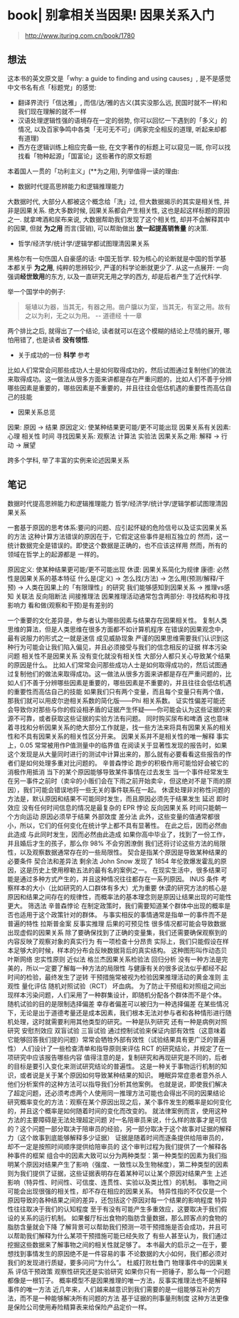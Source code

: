 # book| 别拿相关当因果! 因果关系入门

> <http://www.ituring.com.cn/book/1780>

## 想法

这本书的英文原文是「why: a guide to finding and using causes」, 是不是感觉中文书名有点「标题党」的感觉:

- 翻译界流行「信达雅」, 而信/达/雅的古义(其实没那么远, 民国时就不一样)和我们现在理解的就不一样
- 汉语处理逻辑性强的语境存在一定的弱势, 你可以回忆一下遇到的「多义」的情况, 以及百家争鸣中各类「无可无不可」(两家完全相反的道理, 听起来却都有道理)
- 西方在逻辑训练上相应完备一些, 在文字著作的标题上可以窥见一斑, 你可以找找看「物种起源」「国富论」这些著作的原文标题

本着国人一贯的「功利主义」(**为之用), 列举值得一读的理由:

- 数据时代提高思辨能力和逻辑推理能力

大数据时代, 大部分人都被这个概念给「洗」过, 但大数据揭示的其实是相关性, 并非是因果关系. 绝大多数时候, 因果关系都会产生相关性, 这也是起这样标题的原因之一. 就拿啤酒和尿布来说, 大数据帮助我们发现了这个相关性, 却并不会解释其中的因果, 但就 **为之用** 而言(营销), 可以帮助做出 **放一起提高销售量** 的决策.

- 哲学/经济学/统计学/逻辑学都试图理清因果关系

黑格尔有一句伤国人自豪感的话: 中国无哲学. 较为核心的论断就是中国的哲学基本都关乎 **为之用**, 纯粹的思辨较少, 严谨的科学论断就更少了. 从这一点展开: 一向强调**经世致用**的东方, 以及一直研究无用之学的西方, 却是后者产生了近代科学.

举一个国学中的例子:

> 埏埴以为器，当其无，有器之用。凿户牖以为室，当其无，有室之用。故有之以为利，无之以为用。 -- 道德经 十一章

两个排比之后, 就得出了一个结论, 读者就可以在这个模糊的结论上尽情的展开, 哪怕用错了, 也是读者 **没有领悟**.

- 关于成功的一份 **科学** 参考

比如人们常常会问那些成功人士是如何取得成功的，然后试图通过复制他们的做法来取得成功。这一做法从很多方面来讲都是存在严重问题的，比如人们不善于分辨哪些因素是重要的，哪些因素是不重要的，并且往往会低估机遇的重要性而高估自己的技能

- 因果关系总览

因果: 原因 -> 结果
原因定义: 使某种结果更可能/更不可能出现
因果关系有关因素: 心理 相关性 时间
寻找因果关系: 观察法 计算法 实验法
因果关系之用: 解释 -> 行动 -> 展望

跨多个学科, 举了丰富的实例来论述因果关系

## 笔记

数据时代提高思辨能力和逻辑推理能力
哲学/经济学/统计学/逻辑学都试图理清因果关系

一套基于原因的思考体系:要问的问题、应引起怀疑的危险信号以及证实因果关系的方法
这种计算方法错误的原因在于，它假定这些事件是相互独立的
然而，这一统计数据完全是错误的。即使这个数据是正确的，也不应该这样用
然而，所有的领域在哲学上的起源都是 一样的。

原因定义: 使某种结果更可能/更不可能出现
休谟: 因果关系简化为规律
康德: 必然性是因果关系的基本特征
什么是(定义) -> 怎么找(方法) -> 怎么用(预测/解释/干预) -> 人类在因果上的「有限理性」的研究
我们能够感知到因果关系 -> 推理vs感知
关联法 反向阻断法 间接推理法
因果推理活动通常包含两部分: 寻找结构和寻找影响力
看和做(观察和干预)是有差别的

一个重要的文化差异是，参与者认为哪些因素与结果存在因果相关性。
复制人类思维的算法，但是人类思维在很多方面都不如计算机程序
在错误的因果观念中，最有说服力的形式之一就是迷信
成见威胁现象
严谨的因果思维需要我们认识到这种行为可能会让我们陷入偏见，并且必须接受与我们的信念相反的证据
样本污染问题
相关性不是因果关系
没有变化就没有相关性
大部分人都只关心导致某个结果的原因是什么。
比如人们常常会问那些成功人士是如何取得成功的，然后试图通过复制他们的做法来取得成功。这一做法从很多方面来讲都是存在严重问题的，比如人们不善于分辨哪些因素是重要的，哪些因素是不重要的，并且往往会低估机遇的重要性而高估自己的技能
如果我们只有两个变量，而且每个变量只有两个值，那我们就可以用皮尔逊相关系数的简化版——Phi 相关系数。
证实性偏差可能还会导致你对那些与你的假设相矛盾的证据产生怀疑——你可能会认为这些证据的来源不可靠，或者获取这些证据的实验方法有问题。
同时购买尿布和啤酒
这也意味着寻找和分析因果关系的绝大部分工作就是，找一些方法来将具有因果关系的相关性和不具有因果关系的相关性区分开来。
因果关系并不是相关性的唯一解释
事实上，0.05 常常被用作P值测量中的临界值
在阅读关于显著性发现的报告时，如果这个发现是从大量同时进行的测试中计算出来的，那么就有必要看看这些报告的作者们是如何处理多重对比问题的。
辛普森悖论
跑步的积极作用可能恰好会被它的消极作用抵消
当下的某个原因能够导致某件事情在过去发生
当一个事件经常发生在另一事件之前时（卖伞的小贩们会在下雨之前开始卖伞，但这绝对不是下雨的原因），我们可能会错误地将一些无关的事件联系在一起。
休谟处理非对称性问题的方法是，默认原因和结果不可能同时发生，而且原因必须先于结果发生
延迟
即时效应
没有任何时间信息的情况是最复杂的
EPR 悖论
反向因果关系
时间只能朝一个方向运动
原因必须早于结果
外部效度
差分法
此外，这些变量的值通常都很小，所以，它们的任何变化在统计学上都不具有显著性。
在此之后，因而必然由此造成
与此同时发生，因而必然由此造成
如果你高中毕业了，找到了一份工作，并且婚后才生的孩子，那么你 98% 不会穷困潦倒
我们还将讨论这些方法的局限性，以及观察数据通常存在的一些局限性。
契合是指某个原因是导致某种结果的必要条件
契合法和差异法
剩余法
John Snow 发现了 1854 年伦敦爆发霍乱的原因，这是历史上使用穆勒五法的最有名的案例之一。
在现实生活中，很多结果可能是通过多种方式产生的，并且这种情况往往都存在一系列原因。
INUS 条件
考察样本的大小（比如研究的人口群体有多大）尤为重要
休谟的研究方法的核心是原因和结果之间存在的规律性，而概率法的基本理念则是原因让结果出现的可能性更大。
筛选法
辛普森悖论
在制定政策时，我们需要知道某个群体中出现的概率是否也适用于这个政策针对的群体。
与事实相反的事情通常是指单一的事件而不是普遍的特性
拉斯普金案
反事实推理
后果的可预见性
很多情况都可能会导致数据出现虚假的因果关系
除了要确保找到了正确的变量集，我们还需要确保观察到的内容反映了观察对象的真实行为
有一项检查十分昂贵
实际上，我们只能假设在样本足够大的时候，样本的分布会反映数据背后的真实结构。
这种图形叫作动态贝叶斯网络
忠实性原则
近似法
格兰杰因果关系检验法
回归分析
没有一种方法是完美的，所以一定要了解每一种方法的局限性
与健康有关的很多说法似乎都经不起时间的检验，最终发生了逆转
干预措施常被视为检验因果推理活动的黄金准则
主观性
量化评估
随机对照试验（RCT）
坏血病。
为了防止干预组和对照组之间出现样本污染问题，人们采用了一种群集设计，即随机分配各个群体而不是个体。
随机试验的目的是限制选择偏差
幸存者偏差可以被归为一种选择偏差
在某些情况下，无论是出于道德考量还是成本因素，我们根本无法对参与者和各种情形进行随机处理，这时就需要利用其他类型的研究。一种是队列研究
还有一种是病例对照研究
安慰剂效应
双盲试验
三盲试验
通过控制试验来保证内部有效性（这意味着它能够回答我们提的问题）常常会牺牲外部有效性（试验结果具有更广泛的普遍性）
人们设计了一些检查清单和指导原则来评估 RCT 的研究结论，并规定了在一项研究中应该报告哪些内容
值得注意的是，复制研究和再现研究是不同的，后者的目标是要引入变化来测试研究结论的普遍性。
这是一种关于事物运行机制的知识，或者说是关于某个原因如何导致某种结果的知识。
睡眠异常症患者意外杀人
他们分析案件的这种方法可以指导我们分析其他案例。
也就是说，即使我们解决了超定问题，还必须考虑两个人使用同一推理方法可能也会得出不同的因果结论
研究概率变化的方法：观察在某个原因出现之后，某个事件发生的概率是如何变化的，并且这个概率是如何随着时间的变化而改变的。
就法律案例而言，使用这种方法的主要障碍是无法处理超定问题
对一名陪审员来说，什么样的故事才是可信的？这个问题一部分取决于陪审员的经验，另一部分取决于这个故事对证据的解释力（这个故事到底能够解释多少证据）
证据是随着时间而逐条提供给陪审员的，却不一定是按照时间顺序提供给陪审员的
这个审判过程为我们提供了一个解释各种事件的框架
组合中的因素大致可以分为两种类型：第一种类型的因素为我们指明某个原因对结果产生了影响（强度、一致性以及生物梯度），第二种类型的因素则为我们提供了证据，这些证据表明存在着某种可以让某个原因对结果产生
上述影响（特异性、时间性、可信度、连贯性、实验以及类比性）的机制。
事物之间可能会出现很强的相关性，却不存在相应的因果关系。
特异性指的不仅仅是一个原因导致的各种结果之间的差异，还包括这个原因对每一个结果的影响程度
特异性往往取决于我们的认知程度
至于有没有可能产生多重效应，这要取决于我们假设的关系的运行机制。
如果餐厅标出食物的脂肪含量数据，那么顾客点的食物的脂肪含量就会下降
了解背景可以帮助我们预测一项干预措施是否会成功，并且可以帮助我们解释为什么某项干预措施可能已经失败了
有些人甚至认为，我们通过挖掘这些数据来了解事物之间的相关性就足够了。
本书最大的启示之一在于，要想找到事情发生的原因绝不是一件容易的事
不论数据的大小如何，我们都必须对我们的发现进行质疑，要多问问“为什么”。
杜威打败杜鲁门
物理事件中的因果关系
评估干预政策
观察性研究还是实验研究
如果你只有一把锤子，那么每一个问题都像是一根钉子。
概率模型不是因果推理的唯一方法，反事实推理法也不是解释事件的唯一方法
近几年来，人们越来越意识到我们需要的是一组能够互补的方法，而不是一种能够解决所有问题的方法
基于证据的刑事量刑制度
这种方法更像是保险公司使用寿险精算表来给保险产品定价一样。
